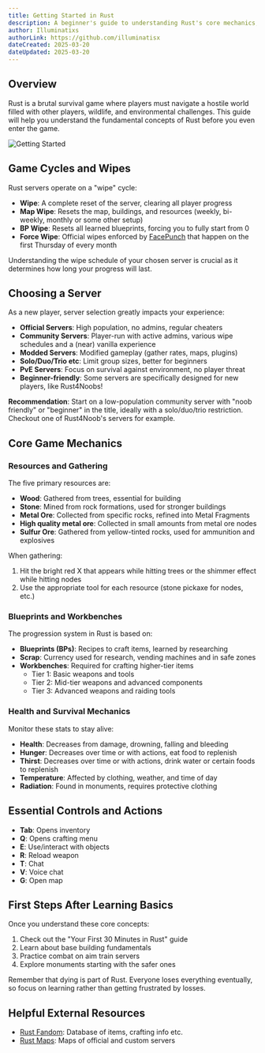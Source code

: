 ```yaml
---
title: Getting Started in Rust
description: A beginner's guide to understanding Rust's core mechanics, game cycles, and essential knowledge to get you up to speed quickly.
author: Illuminatixs
authorLink: https://github.com/illuminatisx
dateCreated: 2025-03-20
dateUpdated: 2025-03-20
---
```


## Overview

Rust is a brutal survival game where players must navigate a hostile world filled with other players, wildlife, and environmental challenges. This guide will help you understand the fundamental concepts of Rust before you even enter the game.

![Getting Started](/wiki/image/survival/getting-started.jpg)

## Game Cycles and Wipes

Rust servers operate on a "wipe" cycle:

- **Wipe**: A complete reset of the server, clearing all player progress
- **Map Wipe**: Resets the map, buildings, and resources (weekly, bi-weekly, monthly or some other setup)
- **BP Wipe**: Resets all learned blueprints, forcing you to fully start from 0
- **Force Wipe**: Official wipes enforced by [FacePunch](https://rust.facepunch.com/) that happen on the first Thursday of every month

Understanding the wipe schedule of your chosen server is crucial as it determines how long your progress will last.

## Choosing a Server

As a new player, server selection greatly impacts your experience:

- **Official Servers**: High population, no admins, regular cheaters
- **Community Servers**: Player-run with active admins, various wipe schedules and a (near) vanilla experience
- **Modded Servers**: Modified gameplay (gather rates, maps, plugins)
- **Solo/Duo/Trio etc**: Limit group sizes, better for beginners
- **PvE Servers**: Focus on survival against environment, no player threat
- **Beginner-friendly**: Some servers are specifically designed for new players, like Rust4Noobs!

**Recommendation**: Start on a low-population community server with "noob friendly" or "beginner" in the title, ideally with a solo/duo/trio restriction. Checkout one of Rust4Noob's servers for example.

## Core Game Mechanics

### Resources and Gathering

The five primary resources are:

- **Wood**: Gathered from trees, essential for building
- **Stone**: Mined from rock formations, used for stronger buildings
- **Metal Ore**: Collected from specific rocks, refined into Metal Fragments
- **High quality metal ore**: Collected in small amounts from metal ore nodes
- **Sulfur Ore**: Gathered from yellow-tinted rocks, used for ammunition and explosives

When gathering:
1. Hit the bright red X that appears while hitting trees or the shimmer effect while hitting nodes
2. Use the appropriate tool for each resource (stone pickaxe for nodes, etc.)

### Blueprints and Workbenches

The progression system in Rust is based on:

- **Blueprints (BPs)**: Recipes to craft items, learned by researching
- **Scrap**: Currency used for research, vending machines and in safe zones
- **Workbenches**: Required for crafting higher-tier items
  - Tier 1: Basic weapons and tools
  - Tier 2: Mid-tier weapons and advanced components
  - Tier 3: Advanced weapons and raiding tools

### Health and Survival Mechanics

Monitor these stats to stay alive:

- **Health**: Decreases from damage, drowning, falling and bleeding
- **Hunger**: Decreases over time or with actions, eat food to replenish
- **Thirst**: Decreases over time or with actions, drink water or certain foods to replenish
- **Temperature**: Affected by clothing, weather, and time of day
- **Radiation**: Found in monuments, requires protective clothing

## Essential Controls and Actions

- **Tab**: Opens inventory
- **Q**: Opens crafting menu
- **E**: Use/interact with objects
- **R**: Reload weapon
- **T**: Chat
- **V**: Voice chat
- **G**: Open map

## First Steps After Learning Basics

Once you understand these core concepts:

1. Check out the "Your First 30 Minutes in Rust" guide
2. Learn about base building fundamentals
3. Practice combat on aim train servers
4. Explore monuments starting with the safer ones

Remember that dying is part of Rust. Everyone loses everything eventually, so focus on learning rather than getting frustrated by losses.

## Helpful External Resources

- [Rust Fandom](https://rust.fandom.com/): Database of items, crafting info etc.
- [Rust Maps](https://rustmaps.com): Maps of official and custom servers
